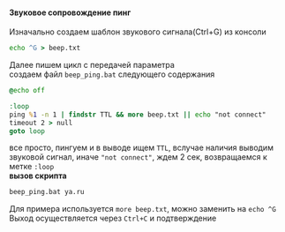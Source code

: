 #### Звуковое сопровождение пинг
Изначально создаем шаблон звукового сигнала(Ctrl+G) из консоли
```cmd
echo ^G > beep.txt
```

Далее пишем цикл с передачей параметра  
создаем файл `beep_ping.bat` следующего содержания
```cmd
@echo off

:loop
ping %1 -n 1 | findstr TTL && more beep.txt || echo "not connect"
timeout 2 > null
goto loop
```
все просто, пингуем и в выводе ищем `TTL`, вслучае наличия выводим звуковой сигнал, иначе `"not connect"`, ждем 2 сек, возвращаемся к метке `:loop`  
**вызов скрипта**
```cmd
beep_ping.bat ya.ru
```


Для примера используется `more beep.txt`, можно заменить на `echo ^G`
Выход осуществляется через `Ctrl+C` и подтверждение
